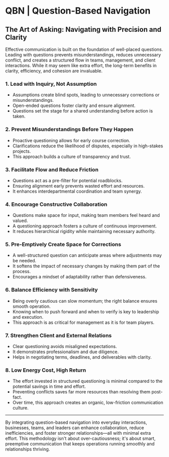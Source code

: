
# QBN | Question-Based Navigation

## The Art of Asking: Navigating with Precision and Clarity

Effective communication is built on the foundation of well-placed questions. Leading with questions prevents misunderstandings, reduces unnecessary conflict, and creates a structured flow in teams, management, and client interactions. While it may seem like extra effort, the long-term benefits in clarity, efficiency, and cohesion are invaluable.

### 1. **Lead with Inquiry, Not Assumption**
   - Assumptions create blind spots, leading to unnecessary corrections or misunderstandings.
   - Open-ended questions foster clarity and ensure alignment.
   - Questions set the stage for a shared understanding before action is taken.

### 2. **Prevent Misunderstandings Before They Happen**
   - Proactive questioning allows for early course correction.
   - Clarifications reduce the likelihood of disputes, especially in high-stakes projects.
   - This approach builds a culture of transparency and trust.

### 3. **Facilitate Flow and Reduce Friction**
   - Questions act as a pre-filter for potential roadblocks.
   - Ensuring alignment early prevents wasted effort and resources.
   - It enhances interdepartmental coordination and team synergy.

### 4. **Encourage Constructive Collaboration**
   - Questions make space for input, making team members feel heard and valued.
   - A questioning approach fosters a culture of continuous improvement.
   - It reduces hierarchical rigidity while maintaining necessary authority.

### 5. **Pre-Emptively Create Space for Corrections**
   - A well-structured question can anticipate areas where adjustments may be needed.
   - It softens the impact of necessary changes by making them part of the process.
   - Encourages a mindset of adaptability rather than defensiveness.

### 6. **Balance Efficiency with Sensitivity**
   - Being overly cautious can slow momentum; the right balance ensures smooth operation.
   - Knowing when to push forward and when to verify is key to leadership and execution.
   - This approach is as critical for management as it is for team players.

### 7. **Strengthen Client and External Relations**
   - Clear questioning avoids misaligned expectations.
   - It demonstrates professionalism and due diligence.
   - Helps in negotiating terms, deadlines, and deliverables with clarity.

### 8. **Low Energy Cost, High Return**
   - The effort invested in structured questioning is minimal compared to the potential savings in time and effort.
   - Preventing conflicts saves far more resources than resolving them post-fact.
   - Over time, this approach creates an organic, low-friction communication culture.

---

By integrating question-based navigation into everyday interactions, businesses, teams, and leaders can enhance collaboration, reduce inefficiencies, and foster stronger relationships—all with minimal extra effort. This methodology isn't about over-cautiousness; it's about smart, preemptive communication that keeps operations running smoothly and relationships thriving.


